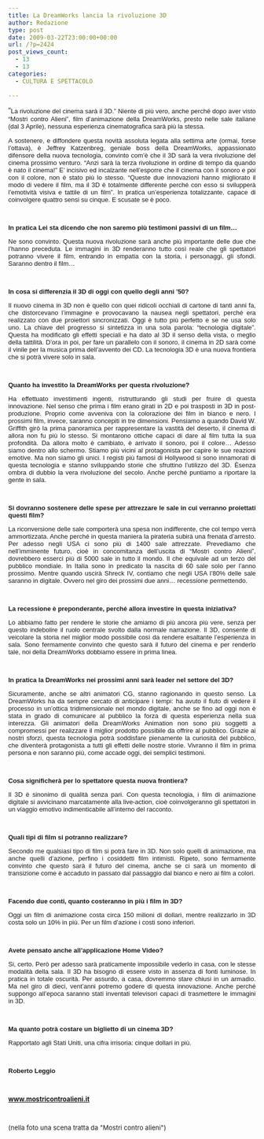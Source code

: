 ```yaml
---
title: La DreamWorks lancia la rivoluzione 3D
author: Redazione
type: post
date: 2009-03-22T23:00:00+00:00
url: /?p=2424
post_views_count:
  - 13
  - 13
categories:
  - CULTURA E SPETTACOLO

---
```

<p style="text&#45;align: justify; ">
  <font class="Apple&#45;style&#45;span" face="Arial, Verdana, sans&#45;serif" size="3">&ldquo;<font face="Tahoma, sans&#45;serif"><font size="2">La rivoluzione del cinema sar&agrave; il 3D.&rdquo; Niente di pi&ugrave; vero, anche perch&eacute; dopo aver visto &ldquo;Mostri contro Alieni&rdquo;, film d&rsquo;animazione della DreamWorks, presto nelle sale italiane (dal 3 Aprile), nessuna esperienza cinematografica sar&agrave; pi&ugrave; la stessa.</font></font></font>
</p>

<font size="2"><span></p> 

<p style="margin&#45;bottom: 0cm" align="justify">
  <font face="Tahoma, sans&#45;serif"><font size="2">A sostenere, e diffondere questa novit&agrave; assoluta legata alla settima arte (ormai, forse l&rsquo;ottava), &egrave; Jeffrey Katzenbreg, geniale boss della DreamWorks, appassionato difensore della nuova tecnologia, convinto com&rsquo;&egrave; che il 3D sar&agrave; la vera rivoluzione del cinema prossimo venturo. &ldquo;Anzi sar&agrave; la terza rivoluzione in ordine di tempo da quando &egrave; nato il cinema!&rdquo; E&rsquo; incisivo ed incalzante nell&rsquo;esporre che il cinema con il sonoro e poi con il colore, non &egrave; stato pi&ugrave; lo stesso. &ldquo;Queste due innovazioni hanno migliorato il modo di vedere il film, ma il 3D &egrave; totalmente differente perch&eacute; con esso si svilupper&agrave; l&rsquo;emotivit&agrave; visiva e tattile di un film&rdquo;. In pratica un&rsquo;esperienza totalizzante, capace di coinvolgere quattro sensi su cinque. E scusate se &egrave; poco. </font></font>
</p>

<p style="margin&#45;bottom: 0cm" align="justify">
  &nbsp;
</p>

<p style="margin&#45;bottom: 0cm; text&#45;align: justify; ">
  <font face="Tahoma, sans&#45;serif"><font size="2"><strong>In pratica Lei sta dicendo che non saremo pi&ugrave; testimoni passivi di un film&hellip;</strong></font></font>
</p>

<p style="margin&#45;bottom: 0cm; text&#45;align: justify; ">
  <font face="Tahoma, sans&#45;serif"><font size="2">Ne sono convinto. Questa nuova rivoluzione sar&agrave; anche pi&ugrave; importante delle due che l&rsquo;hanno preceduta. Le immagini in 3D renderanno tutto cos&igrave; reale che gli spettatori potranno vivere il film, entrando in empatia con la storia, i personaggi, gli sfondi. Saranno dentro il film&hellip;</font></font>
</p>

<p style="margin&#45;bottom: 0cm; text&#45;align: justify; ">
  &nbsp;
</p>

<p style="margin&#45;bottom: 0cm; text&#45;align: justify; ">
  <font face="Tahoma, sans&#45;serif"><font size="2"><strong>In cosa si differenzia il 3D di oggi con quello degli anni &rsquo;50?</strong></font></font>
</p>

<p style="margin&#45;bottom: 0cm; text&#45;align: justify; ">
  <font face="Tahoma, sans&#45;serif"><font size="2">Il nuovo cinema in 3D non &egrave; quello con quei ridicoli occhiali di cartone di tanti anni fa, che distorcevano l&rsquo;immagine e provocavano la nausea negli spettatori, perch&eacute; era realizzato con due proiettori sincronizzati. Oggi &egrave; tutto pi&ugrave; perfetto e se ne usa solo uno. La chiave del progresso si sintetizza in una sola parola: &ldquo;tecnologia digitale&rdquo;. Questa ha modificato gli effetti speciali e ha dato al 3D il senso della vista, o meglio della tattilit&agrave;. D&rsquo;ora in poi, per fare un parallelo con il sonoro, il cinema in 2D sar&agrave; come il vinile per la musica prima dell&rsquo;avvento dei CD. La tecnologia 3D &egrave; una nuova frontiera che si potr&agrave; vivere solo in sala. </font></font>
</p>

<p style="margin&#45;bottom: 0cm; text&#45;align: justify; ">
  &nbsp;
</p>

<p style="margin&#45;bottom: 0cm; text&#45;align: justify; ">
  <font face="Tahoma, sans&#45;serif"><font size="2"><strong>Quanto ha investito la DreamWorks per questa rivoluzione?</strong></font></font>
</p>

<p style="margin&#45;bottom: 0cm; text&#45;align: justify; ">
  <font face="Tahoma, sans&#45;serif"><font size="2">Ha effettuato investimenti ingenti, ristrutturando gli studi per fruire di questa innovazione. Nel senso che prima i film erano girati in 2D e poi trasposti in 3D in post&#45;produzione. Proprio come avveniva con la colorazione dei film in bianco e nero. I prossimi film, invece, saranno concepiti in tre dimensioni. Pensiamo a quando David W. Griffith gir&ograve; la prima panoramica per rappresentare la vastit&agrave; del deserto, il cinema di allora non fu pi&ugrave; lo stesso. Si montarono ottiche capaci di dare al film tutta la sua profondit&agrave;. Da allora molto &egrave; cambiato, &egrave; arrivato il sonoro, poi il colore&hellip; Adesso siamo dentro allo schermo. Stiamo pi&ugrave; vicini al protagonista per capire le sue reazioni emotive. Ma non siamo gli unici. I registi pi&ugrave; famosi di Hollywood si sono innamorati di questa tecnologia e stanno sviluppando storie che sfruttino l&rsquo;utilizzo del 3D. &Egrave;senza ombra di dubbio la vera rivoluzione del secolo. Anche perch&eacute; puntiamo a riportare la gente in sala.</font></font>
</p>

<p style="margin&#45;bottom: 0cm; text&#45;align: justify; ">
  &nbsp;
</p>

<p style="margin&#45;bottom: 0cm; text&#45;align: justify; ">
  <font face="Tahoma, sans&#45;serif"><font size="2"><strong>Si dovranno sostenere delle spese per attrezzare le sale in cui verranno proiettati questi film?</strong></font></font>
</p>

<p style="margin&#45;bottom: 0cm; text&#45;align: justify; ">
  <font face="Tahoma, sans&#45;serif"><font size="2">La riconversione delle sale comporter&agrave; una spesa non indifferente, che col tempo verr&agrave; ammortizzata. Anche perch&eacute; in questa maniera la pirateria subir&agrave; una frenata d&rsquo;arresto. Per adesso negli USA ci sono pi&ugrave; di 1400 sale attrezzate. Prevediamo che nell&rsquo;imminente futuro, cio&egrave; in concomitanza dell&rsquo;uscita di &ldquo;Mostri contro Alieni&rdquo;, dovrebbero esserci pi&ugrave; di 5000 sale in tutto il mondo. Il che equivale ad un terzo del pubblico mondiale. In Italia sono in predicato la nascita di 60 sale solo per l&rsquo;anno prossimo. Mentre quando uscir&agrave; Shreck IV, contiamo che negli USA l&rsquo;80% delle sale saranno in digitale. Ovvero nel giro dei prossimi due anni&hellip; recessione permettendo.</font></font>
</p>

<p style="margin&#45;bottom: 0cm; text&#45;align: justify; ">
  &nbsp;
</p>

<p style="margin&#45;bottom: 0cm; text&#45;align: justify; ">
  <font face="Tahoma, sans&#45;serif"><font size="2"><strong>La recessione &egrave; preponderante, perch&eacute; allora investire in questa iniziativa?</strong></font></font>
</p>

<p style="margin&#45;bottom: 0cm; text&#45;align: justify; ">
  <font face="Tahoma, sans&#45;serif"><font size="2">Lo abbiamo fatto per rendere le storie che amiamo di pi&ugrave; ancora pi&ugrave; vere, senza per questo indebolire il ruolo centrale svolto dalla normale narrazione. Il 3D, consente di veicolare la storia nel miglior modo possibile cos&igrave; da rendere esaltante l&rsquo;esperienza in sala. Sono fermamente convinto che questo sar&agrave; il futuro del cinema e per renderlo tale, noi della DreamWorks dobbiamo essere in prima linea.</font></font>
</p>

<p style="margin&#45;bottom: 0cm; text&#45;align: justify; ">
  &nbsp;
</p>

<p style="margin&#45;bottom: 0cm; text&#45;align: justify; ">
  <font face="Tahoma, sans&#45;serif"><font size="2"><strong>In pratica la DreamWorks nei prossimi anni sar&agrave; leader nel settore del 3D?</strong></font></font>
</p>

<p style="margin&#45;bottom: 0cm; text&#45;align: justify; ">
  <font face="Tahoma, sans&#45;serif"><font size="2">Sicuramente, anche se altri animatori CG, stanno ragionando in questo senso. </font></font><font face="Tahoma, sans&#45;serif"><font size="2">La DreamWorks ha da sempre cercato di anticipare i tempi: ha avuto il fiuto di vedere il processo in un&rsquo;ottica tridimensionale nel mondo digitale, anche se fino ad oggi non &egrave; stata in grado di comunicare al pubblico la forza di questa esperienza nella sua interezza. Gli animatori della DreamWorks Animation non sono pi&ugrave; soggetti a compromessi per realizzare il miglior prodotto possibile da offrire al pubblico. Grazie ai nostri sforzi, questa tecnologia potr&agrave; soddisfare pienamente la curiosit&agrave; del pubblico, che diventer&agrave; protagonista a tutti gli effetti delle nostre storie. Vivranno il film in prima persona e non saranno pi&ugrave;, come accade oggi, dei semplici testimoni.</font></font>
</p>

<p style="margin&#45;bottom: 0cm; text&#45;align: justify; ">
  &nbsp;
</p>

<p style="margin&#45;bottom: 0cm; text&#45;align: justify; ">
  <font face="Tahoma, sans&#45;serif"><font size="2"><strong>Cosa significher&agrave; per lo spettatore questa nuova frontiera?</strong></font></font>
</p>

<p style="margin&#45;bottom: 0cm; text&#45;align: justify; ">
  <font face="Tahoma, sans&#45;serif"><font size="2">Il 3D &egrave; sinonimo di qualit&agrave; senza pari. Con questa tecnologia, i film di animazione digitale si avvicinano marcatamente alla live&#45;action, cio&egrave; coinvolgeranno gli spettatori in un viaggio emotivo indimenticabile all&rsquo;interno del racconto.</font></font>
</p>

<p style="margin&#45;bottom: 0cm; text&#45;align: justify; ">
  &nbsp;
</p>

<p style="margin&#45;bottom: 0cm; text&#45;align: justify; ">
  <font face="Tahoma, sans&#45;serif"><font size="2"><strong>Quali tipi di film si potranno realizzare?</strong></font></font>
</p>

<p style="margin&#45;bottom: 0cm; text&#45;align: justify; ">
  <font face="Tahoma, sans&#45;serif"><font size="2">Secondo me qualsiasi tipo di film si potr&agrave; fare in 3D. Non solo quelli di animazione, ma anche quelli d&rsquo;azione, perfino i cosiddetti film intimisti. Ripeto, sono fermamente convinto che questo sar&agrave; il futuro del cinema, anche se ci sar&agrave; un momento di transizione come &egrave; accaduto in passato dal passaggio dal bianco e nero ai film a colori.</font></font>
</p>

<p style="margin&#45;bottom: 0cm; text&#45;align: justify; ">
  &nbsp;
</p>

<p style="margin&#45;bottom: 0cm; text&#45;align: justify; ">
  <font face="Tahoma, sans&#45;serif"><font size="2"><strong>Facendo due conti, quanto costeranno in pi&ugrave; i film in 3D?</strong></font></font>
</p>

<p style="margin&#45;bottom: 0cm; text&#45;align: justify; ">
  <font face="Tahoma, sans&#45;serif"><font size="2">Oggi un film di animazione costa circa 150 milioni di dollari, mentre realizzarlo in 3D costa solo un 10% in pi&ugrave;. Per un film d&rsquo;azione i costi sono inferiori. </font></font>
</p>

<p style="margin&#45;bottom: 0cm; text&#45;align: justify; ">
  &nbsp;
</p>

<p style="margin&#45;bottom: 0cm; text&#45;align: justify; ">
  <font face="Tahoma, sans&#45;serif"><font size="2"><strong>Avete pensato anche all&rsquo;applicazione Home Video?</strong></font></font>
</p>

<p style="margin&#45;bottom: 0cm; text&#45;align: justify; ">
  <font face="Tahoma, sans&#45;serif"><font size="2">Si, certo. Per&ograve; per adesso sar&agrave; praticamente impossibile vederlo in casa, con le stesse modalit&agrave; della sala. Il 3D ha bisogno di essere visto in assenza di fonti luminose. In pratica in totale oscurit&agrave;. Per assurdo, a casa, dovremmo stare chiusi in un armadio. Ma nel giro di dieci, vent&rsquo;anni potremo godere di questa innovazione. Anche perch&eacute; suppongo all&rsquo;epoca saranno stati inventati televisori capaci di trasmettere le immagini in 3D. </font></font>
</p>

<p style="margin&#45;bottom: 0cm; text&#45;align: justify; ">
  &nbsp;
</p>

<p style="margin&#45;bottom: 0cm; text&#45;align: justify; ">
  <font face="Tahoma, sans&#45;serif"><font size="2"><strong>Ma quanto potr&agrave; costare un biglietto di un cinema 3D?</strong></font></font>
</p>

<p style="margin&#45;bottom: 0cm; text&#45;align: justify; ">
  <font face="Tahoma, sans&#45;serif"><font size="2">Rapportato agli Stati Uniti, una cifra irrisoria: cinque dollari in pi&ugrave;.</font></font>
</p>

<p style="margin&#45;bottom: 0cm; text&#45;align: justify; ">
  &nbsp;
</p>

<p style="margin&#45;bottom: 0cm; text&#45;align: justify; ">
  <font face="Tahoma, sans&#45;serif"><font size="2"><strong>Roberto Leggio</strong></font></font>
</p>

<p style="margin&#45;bottom: 0cm; text&#45;align: justify; ">
  &nbsp;
</p>

<p style="margin&#45;bottom: 0cm; text&#45;align: justify; ">
  <strong><a href="https://www.mostricontroalieni.it/">www.mostricontroalieni.it</a> </strong>
</p>

<p style="margin&#45;bottom: 0cm; text&#45;align: justify; ">
  &nbsp;
</p>

<p style="margin&#45;bottom: 0cm; text&#45;align: justify; ">
  (nella foto una scena tratta da "Mostri contro alieni")
</p>

<p>
  </span></font>
</p>